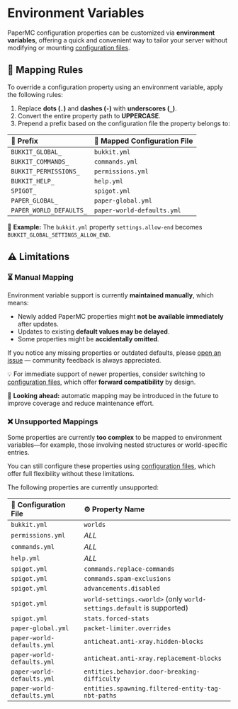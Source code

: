 # Environment Variables

PaperMC configuration properties can be customized via **environment variables**, offering a quick and convenient way to tailor your server without modifying or
mounting [configuration files](configuration-files.md).

## 🔧 Mapping Rules

To override a configuration property using an environment variable, apply the following rules:

1. Replace **dots (`.`)** and **dashes (`-`)** with **underscores (`_`)**.
2. Convert the entire property path to **UPPERCASE**.
3. Prepend a prefix based on the configuration file the property belongs to:

| 🔖 Prefix               | 📄 Mapped Configuration File |
|:------------------------|:-----------------------------|
| `BUKKIT_GLOBAL_`        | `bukkit.yml`                 |
| `BUKKIT_COMMANDS_`      | `commands.yml`               |
| `BUKKIT_PERMISSIONS_`   | `permissions.yml`            |
| `BUKKIT_HELP_`          | `help.yml`                   |
| `SPIGOT_`               | `spigot.yml`                 |
| `PAPER_GLOBAL_`         | `paper-global.yml`           |
| `PAPER_WORLD_DEFAULTS_` | `paper-world-defaults.yml`   |

🧪 **Example:** The `bukkit.yml` property `settings.allow-end` becomes `BUKKIT_GLOBAL_SETTINGS_ALLOW_END`.

## ⚠️ Limitations

### ⏳ Manual Mapping

Environment variable support is currently **maintained manually**, which means:

* Newly added PaperMC properties might **not be available immediately** after updates.
* Updates to existing **default values may be delayed**.
* Some properties might be **accidentally omitted**.

If you notice any missing properties or outdated defaults, please [open an issue](https://github.com/Djaytan/docker-papermc-server/issues) — community
feedback is always appreciated.

💡 For immediate support of newer properties, consider switching to [configuration files](configuration-files.md), which offer **forward compatibility** by
design.

🔭 **Looking ahead:** automatic mapping may be introduced in the future to improve coverage and reduce maintenance effort.

### ❌ Unsupported Mappings

Some properties are currently **too complex** to be mapped to environment variables—for example, those involving nested structures or world-specific entries.

You can still configure these properties using [configuration files](configuration-files.md), which offer full flexibility without these limitations.

The following properties are currently unsupported:

| 📄 Configuration File      | ⚙️ Property Name                                                      |
|:---------------------------|:----------------------------------------------------------------------|
| `bukkit.yml`               | `worlds`                                                              |
| `permissions.yml`          | _ALL_                                                                 |
| `commands.yml`             | _ALL_                                                                 |
| `help.yml`                 | _ALL_                                                                 |
| `spigot.yml`               | `commands.replace-commands`                                           |
| `spigot.yml`               | `commands.spam-exclusions`                                            |
| `spigot.yml`               | `advancements.disabled`                                               |
| `spigot.yml`               | `world-settings.<world>` (only `world-settings.default` is supported) |
| `spigot.yml`               | `stats.forced-stats`                                                  |
| `paper-global.yml`         | `packet-limiter.overrides`                                            |
| `paper-world-defaults.yml` | `anticheat.anti-xray.hidden-blocks`                                   |
| `paper-world-defaults.yml` | `anticheat.anti-xray.replacement-blocks`                              |
| `paper-world-defaults.yml` | `entities.behavior.door-breaking-difficulty`                          |
| `paper-world-defaults.yml` | `entities.spawning.filtered-entity-tag-nbt-paths`                     |
